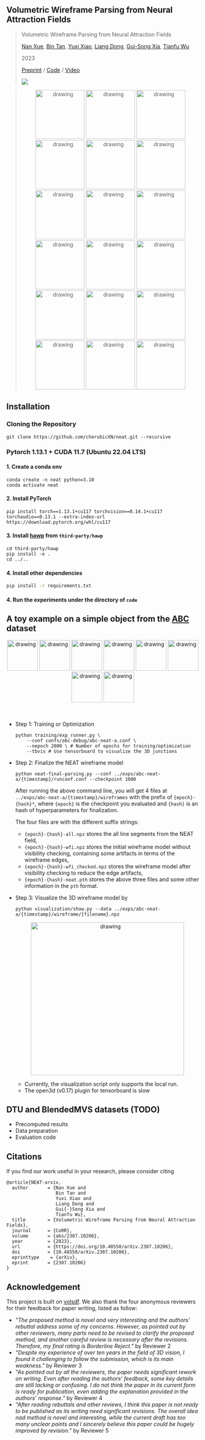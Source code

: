 ## Volumetric Wireframe Parsing from Neural Attraction Fields

> Volumetric Wireframe Parsing from Neural Attraction Fields
> 
> [Nan Xue](https://xuenan.net), [Bin Tan](https://icetttb.github.io), [Yuxi Xiao](https://henry123-boy.github.io), [Liang Dong](https://www.linkedin.com/in/liang-dong-4a435694), [Gui-Song Xia](https://scholar.google.com/citations?user=SAUCVsEAAAAJ&hl=en), [Tianfu Wu](https://research.ece.ncsu.edu/ivmcl)
> 
> 2023
>
> [Preprint](https://arxiv.org/abs/2307.10206) / [Code](https://github.com/cherubicXN/neat) / [Video](https://youtu.be/qtBQYbOpVpc)
>
> <img src='docs/teaser-neat.png'/>
>

> <p align="center">
>    <img src="figures/abc-debug.gif" alt="drawing" width="128">
>    <img src="figures/dtu/16-neat-16-wf.gif" alt="drawing" width="128">
>    <img src="figures/dtu/17-neat-17-wf.gif" alt="drawing" width="128">
>    <img src="figures/dtu/18-neat-18-wf.gif" alt="drawing" width="128">
>    <img src="figures/dtu/19-neat-19-wf.gif" alt="drawing" width="128">
>    <img src="figures/dtu/21-neat-21-wf.gif" alt="drawing" width="128">
>    <img src="figures/dtu/22-neat-22-wf.gif" alt="drawing" width="128">
>    <img src="figures/dtu/23-neat-23-wf.gif" alt="drawing" width="128">
>    <img src="figures/dtu/24-neat-24-wf.gif" alt="drawing" width="128">
>    <img src="figures/dtu/37-neat-37-wf.gif" alt="drawing" width="128">
>    <img src="figures/dtu/40-neat-40-wf.gif" alt="drawing" width="128">
>    <img src="figures/dtu/65-neat-65-wf.gif" alt="drawing" width="128">
>    <img src="figures/dtu/105-neat-105-wf.gif" alt="drawing" width="128">
>    <img src="figures/bmvs/neat-9.gif" alt="drawing" width="128"/>
>    <img src="figures/bmvs/neat-11.gif" alt="drawing" width="128"/>
>    <img src="figures/bmvs/neat-13.gif" alt="drawing" width="128"/>
>    <img src="figures/bmvs/neat-14.gif" alt="drawing" width="128"/>
>    <img src="figures/bmvs/neat-15.gif" alt="drawing" width="128"/>
> </p>
## Installation 
### Cloning the Repository
```
git clone https://github.com/cherubicXN/neat.git --recursive
```
### Pytorch 1.13.1 + CUDA 11.7 (Ubuntu 22.04 LTS)
#### 1. Create a conda env
```
conda create -n neat python=3.10
conda activate neat
```
#### 2. Install PyTorch
```
pip install torch==1.13.1+cu117 torchvision==0.14.1+cu117 torchaudio==0.13.1 --extra-index-url https://download.pytorch.org/whl/cu117
```
#### 3. Install [hawp](https://github.com/cherubicXN/hawp) from ``third-party/hawp``
```
cd third-party/hawp
pip install -e .
cd ../..
```

#### 4. Install other dependencies
```bash
pip install -r requirements.txt
```

#### 4. Run the experiments under the directory of ``code``

## A toy example on a simple object from the [ABC](https://deep-geometry.github.io/abc-dataset/) dataset
<p align="center">
<img src="data/abc/00075213/images/image_0000.png" alt="drawing" width="80"/>
<img src="data/abc/00075213/images/image_0010.png" alt="drawing" width="80"/>
<img src="data/abc/00075213/images/image_0020.png" alt="drawing" width="80"/>
<img src="data/abc/00075213/images/image_0030.png" alt="drawing" width="80"/>
<img src="data/abc/00075213/images/image_0040.png" alt="drawing" width="80"/>
<img src="data/abc/00075213/images/image_0050.png" alt="drawing" width="80"/>
<img src="data/abc/00075213/images/image_0060.png" alt="drawing" width="80"/>
<img src="data/abc/00075213/images/image_0080.png" alt="drawing" width="80"/>
</p>
 

- Step 1: Training or Optimization
    ```
    python training/exp_runner.py \
        --conf confs/abc-debug/abc-neat-a.conf \
        --nepoch 2000 \ # Number of epochs for training/optimization
        --tbvis # Use tensorboard to visualize the 3D junctions
    ```
- Step 2: Finalize the NEAT wireframe model
    ```
    python neat-final-parsing.py --conf ../exps/abc-neat-a/{timestamp}/runconf.conf --checkpoint 1000
    ```
    After running the above command line, you will get 4 files at ``../exps/abc-neat-a/{timestamp}/wireframes`` with the prefix of ``{epoch}-{hash}*``, where ``{epoch}`` is the checkpoint you evaluated and ``{hash}`` is an hash of hyperparameters for finalization. 

    The four files are with the different suffix strings:
    - ``{epoch}-{hash}-all.npz`` stores the all line segments from the NEAT field,
    - ``{epoch}-{hash}-wfi.npz`` stores the initial wireframe model without visibility checking, containing some artifacts in terms of the wireframe edges,
    - ``{epoch}-{hash}-wfi_checked.npz`` stores the wireframe model after visibility checking to reduce the edge artifacts,
    - ``{epoch}-{hash}-neat.pth`` stores the above three files and some other information in the ``pth`` format.

- Step 3: Visualize the 3D wireframe model by
    ```
    python visualization/show.py --data ../exps/abc-neat-a/{timestamp}/wireframe/{filename}.npz 
    ```
    <p align="center">
    <img src="docs/abc-debug.png" alt="drawing" width="400"/>
    </p>

    - Currently, the visualization script only supports the local run.
    - The open3d (v0.17) plugin for tensorboard is slow


## DTU and BlendedMVS datasets (TODO)
- Precomputed results
- Data preparation
- Evaluation code

## Citations
If you find our work useful in your research, please consider citing
```
@article{NEAT-arxiv,
  author       = {Nan Xue and
                  Bin Tan and
                  Yuxi Xiao and
                  Liang Dong and
                  Gui{-}Song Xia and
                  Tianfu Wu},
  title        = {Volumetric Wireframe Parsing from Neural Attraction Fields},
  journal      = {CoRR},
  volume       = {abs/2307.10206},
  year         = {2023},
  url          = {https://doi.org/10.48550/arXiv.2307.10206},
  doi          = {10.48550/arXiv.2307.10206},
  eprinttype    = {arXiv},
  eprint       = {2307.10206}
}
```

## Acknowledgement
This project is built on [volsdf](https://github.com/lioryariv/volsdf). We also thank the four anonymous reviewers for their feedback for paper writing, listed as follow:
- *"The proposed method is novel and very interesting and the authors' rebuttal address some of my concerns. However, as pointed out by other reviewers, many parts need to be revised to clarify the proposed method, and another careful review is necessary after the revisions. Therefore, my final rating is Borderline Reject."* by Reviewer 2
- *"Despite my experience of over ten years in the field of 3D vision, I found it challenging to follow the submission, which is its main weakness."* by Reviewer 3
- *"As pointed out by all the reviewers, the paper needs significant rework on writing. Even after reading the authors' feedback, some key details are still lacking or confusing.
I do not think the paper in its current form is ready for publication, even adding the explanation provided in the authors' response."* by Reviewer 4
- *"After reading rebuttals and other reviews, I think this paper is not ready to be published as its writing need significant revisions. The overall idea nad method is novel and interesting, while the current draft has too many unclear points and I sincerely believe this paper could be hugely improved by revision."* by Reviewer 5

